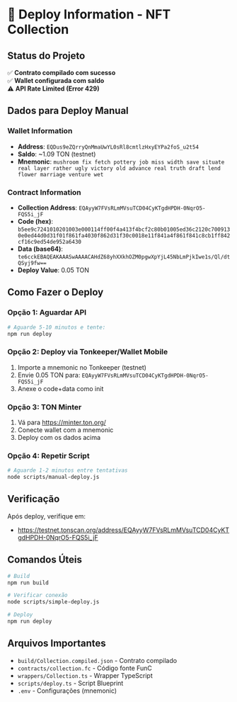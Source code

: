 # 🚀 Deploy Information - NFT Collection

## Status do Projeto
✅ **Contrato compilado com sucesso**  
✅ **Wallet configurada com saldo**  
⚠️ **API Rate Limited (Error 429)**

## Dados para Deploy Manual

### Wallet Information
- **Address**: `EQDus9eZQrryQnMmaUwYL0sRl8cmtlzHxyEYPa2foS_u2t54`
- **Saldo**: ~1.09 TON (testnet)
- **Mnemonic**: `mushroom fix fetch pottery job miss width save situate real layer rather ugly victory old advance real truth draft lend flower marriage venture wet`

### Contract Information
- **Collection Address**: `EQAyyW7FVsRLmMVsuTCD04CyKTgdHPDH-0NqrO5-FQS5i_jF`
- **Code (hex)**: `b5ee9c7241010201003e000114ff00f4a413f4bcf2c80b01005ed36c2120c7009130e0ed44d0d31f01f861fa4030f862d31f30c0018e11f841a4f861f841c8cb1ff842cf16c9ed54de952a6430`
- **Data (base64)**: `te6cckEBAQEAKAAASwAAAACAHdZ68yhXXkhOZM0pgwXpYjL45NbLmPjkIwe1s/Ql/dtQSyj9fw==`
- **Deploy Value**: 0.05 TON

## Como Fazer o Deploy

### Opção 1: Aguardar API
```bash
# Aguarde 5-10 minutos e tente:
npm run deploy
```

### Opção 2: Deploy via Tonkeeper/Wallet Mobile
1. Importe a mnemonic no Tonkeeper (testnet)
2. Envie 0.05 TON para: `EQAyyW7FVsRLmMVsuTCD04CyKTgdHPDH-0NqrO5-FQS5i_jF`
3. Anexe o code+data como init

### Opção 3: TON Minter
1. Vá para https://minter.ton.org/
2. Conecte wallet com a mnemonic
3. Deploy com os dados acima

### Opção 4: Repetir Script
```bash
# Aguarde 1-2 minutos entre tentativas
node scripts/manual-deploy.js
```

## Verificação
Após deploy, verifique em:
- https://testnet.tonscan.org/address/EQAyyW7FVsRLmMVsuTCD04CyKTgdHPDH-0NqrO5-FQS5i_jF

## Comandos Úteis
```bash
# Build
npm run build

# Verificar conexão
node scripts/simple-deploy.js

# Deploy
npm run deploy
```

## Arquivos Importantes
- `build/Collection.compiled.json` - Contrato compilado
- `contracts/collection.fc` - Código fonte FunC
- `wrappers/Collection.ts` - Wrapper TypeScript
- `scripts/deploy.ts` - Script Blueprint
- `.env` - Configurações (mnemonic)